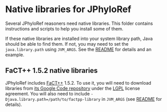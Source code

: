 # Native libraries for JPhyloRef

Several JPhyloRef reasoners need native libraries. This folder contains
instructions and scripts to help you install some of them.

If these native libraries are installed into your system library path, Java
should be able to find them. If not, you may need to set the `java.library.path`
using `JVM_ARGS`. See the [README] for details and an example.

## FaCT++ 1.5.2 native libraries

JPhyloRef includes [FaCT++] 1.5.2. To use it, you will need to download libraries
from [its Google Code repository] under the [LGPL] license agreement. You will
also need to include `-Djava.library.path=/path/to/factpp-library` in 
`JVM_ARGS` (see [README] for details).

[FaCT++]: https://bitbucket.org/dtsarkov/factplusplus
[its Google Code repository]: https://code.google.com/archive/p/factplusplus/downloads
[LGPL]: ./licensing/lgpl-2.1.txt
[README]: ../../README.md

